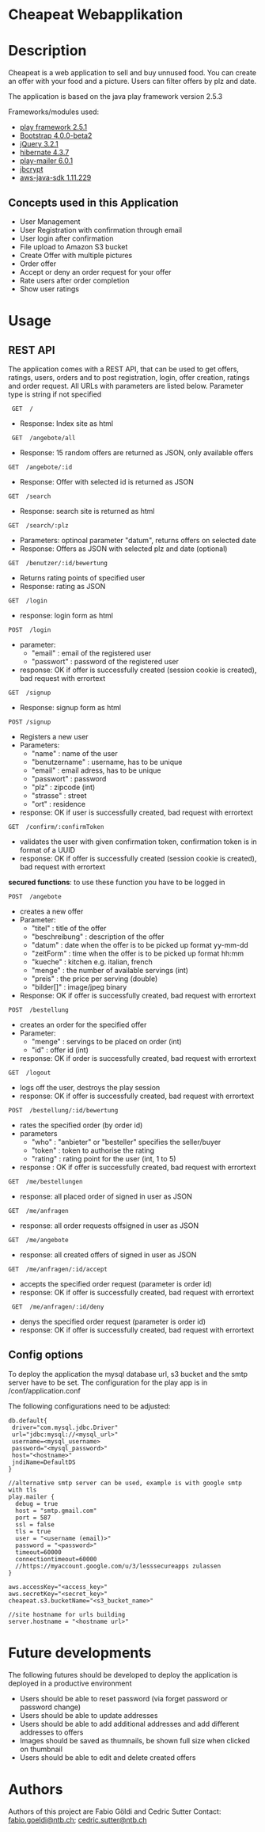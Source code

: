 # Cheapeat Webapplikation

# Description
Cheapeat is a web application to sell and buy unnused food. You can create an offer with your food and a picture. Users can filter offers by plz and date. 

The application is based on the java play framework version 2.5.3

Frameworks/modules used:
 - [play framework 2.5.1](https://www.playframework.com/documentation/2.5.x/Highlights25)
 - [Bootstrap 4.0.0-beta2](https://getbootstrap.com/docs/4.0/getting-started/introduction/)
 - [jQuery 3.2.1](http://api.jquery.com/)
 - [hibernate 4.3.7](http://hibernate.org/orm/documentation/4.3/)
 - [play-mailer 6.0.1](https://github.com/playframework/play-mailer)
 - [jbcrypt](http://www.mindrot.org/projects/jBCrypt/)
 - [aws-java-sdk 1.11.229](http://docs.aws.amazon.com/AWSJavaSDK/latest/javadoc/index.html)
 

## Concepts used in this Application
  - User Management
  - User Registration with confirmation through email
  - User login after confirmation
  - File upload to Amazon S3 bucket
  - Create Offer with multiple pictures
  - Order offer
  - Accept or deny an order request for your offer
  - Rate users after order completion
  - Show user ratings
 
 # Usage
 ## REST API
 The application comes with a REST API, that can be used to get offers, ratings, users, orders and to post registration, login, offer    creation, ratings and order request. All URLs with parameters are listed below. Parameter type is string if not specified
 
```
 GET  /  
```
 - Response: Index site as html
 
```
 GET  /angebote/all  
```
  - Response: 15 random offers are returned as JSON, only available offers
 ```
 GET  /angebote/:id 
 ```
  - Response: Offer with selected id is returned as JSON
 
 ```
 GET  /search
 ```
  - Response: search site is returned as html
 
 ```
 GET  /search/:plz    
 ```
  - Parameters: optinoal parameter "datum", returns offers on selected date
  - Response: Offers as JSON with selected plz and date (optional)
  
   ```
 GET  /benutzer/:id/bewertung  
 ```
  - Returns rating points of specified user
  - Response: rating as JSON
  
   ```
 GET  /login    
 ```
  - response: login form as html
  
   ```
 POST  /login   
 ```
  - parameter:
    - "email" : email of the registered user
    - "passwort" : password of the registered user
  - response: OK if offer is successfully created (session cookie is created), bad request with errortext
  
 ```
 GET  /signup 
 ```
  - Response: signup form as html
 
 ```
 POST /signup
 ```
  - Registers a new user
  - Parameters: 
    - "name" : name of the user
    - "benutzername" : username, has to be unique
    - "email" : email adress, has to be unique
    - "passwort" : password
    - "plz" : zipcode (int)
    - "strasse" : street
    - "ort" : residence
  - response: OK if user is successfully created, bad request with errortext
  
  ```
  GET  /confirm/:confirmToken
  ```
   - validates the user with given confirmation token, confirmation token is in format of a UUID
   - response: OK if offer is successfully created (session cookie is created), bad request with errortext
                                  
 
 **secured functions**: to use these function you have to be logged in
 
 ```
 POST  /angebote
 ```
  - creates a new offer
  - Parameter: 
     - "titel" : title of the offer
     - "beschreibung" : description of the offer
     - "datum" : date when the offer is to be picked up format yy-mm-dd
     - "zeitForm" : time when the offer is to be picked up format hh:mm
     - "kueche" : kitchen e.g. italian, french
     - "menge" : the number of available servings (int)
     - "preis" : the price per serving (double)
     - "bilder[]" : image/jpeg binary
   - Response:   OK if offer is successfully created, bad request with errortext
 ```                               
 POST  /bestellung 
 ```
  - creates an order for the specified offer
  - Parameter:  
     - "menge" : servings to be placed on order (int)
     - "id"    : offer id (int)
  - response: OK if order is successfully created, bad request with errortext
 
 ```                                
 GET  /logout
 ```
  - logs off the user, destroys the play session
  - response:   OK if offer is successfully created, bad request with errortext
  
 ```
 POST  /bestellung/:id/bewertung
 ```
  - rates the specified order (by order id)
  - parameters
    - "who" : "anbieter" or "besteller" specifies the seller/buyer
    - "token" : token to authorise the rating
    - "rating" : rating point for the user (int, 1 to 5)
  - response :  OK if offer is successfully created, bad request with errortext
  
 ```
 GET  /me/bestellungen
 ```
  - response: all placed order of signed in user as JSON
  
  ```
 GET  /me/anfragen
 ```
  - response: all order requests offsigned in user as JSON
  
  ```
 GET  /me/angebote
 ```
  - response: all created offers of signed in user as JSON
  
  ```
 GET  /me/anfragen/:id/accept
 ```
  - accepts the specified order request (parameter is order id)
  - response: OK if offer is successfully created, bad request with errortext
  
```
 GET  /me/anfragen/:id/deny
 ```
  - denys the specified order request (parameter is order id)
  - response: OK if offer is successfully created, bad request with errortext
  
 ## Config options
 To deploy the application the mysql database url, s3 bucket and the smtp server have to be set.
 The configuration for the play app is in /conf/application.conf
 
 The following configurations need to be adjusted:
 
 ```
 db.default{
  driver="com.mysql.jdbc.Driver"
  url="jdbc:mysql://<mysql_url>"
  username=<mysql_username>
  password="<mysql_password>"
  host="<hostname>"
  jndiName=DefaultDS
}
```

```
//alternative smtp server can be used, example is with google smtp with tls
play.mailer {
  debug = true
  host = "smtp.gmail.com" 
  port = 587
  ssl = false
  tls = true
  user = "<username (email)>"
  password = "<password>"
  timeout=60000
  connectiontimeout=60000
  //https://myaccount.google.com/u/3/lesssecureapps zulassen
}

```

```
aws.accessKey="<access_key>"
aws.secretKey="<secret_key>"
cheapeat.s3.bucketName="<s3_bucket_name>"
```

```
//site hostname for urls building
server.hostname = "<hostname url>"
```
  
 # Future developments
 The following futures should be developed to deploy the application is deployed in a productive environment
  - Users should be able to reset password (via forget password or password change)
  - Users should be able to update addresses
  - Users should be able to add additional addresses and add different addresses to offers
  - Images should be saved as thumnails, be shown full size when clicked on thumbnail
  - Users should be able to edit and delete created offers
 
 # Authors
 Authors of this project are Fabio Göldi and Cedric Sutter
 Contact: fabio.goeldi@ntb.ch; cedric.sutter@ntb.ch
 
 
 

